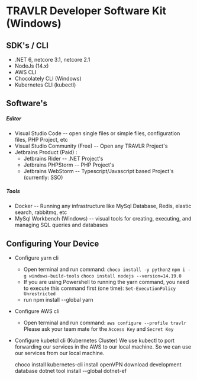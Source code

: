 # TRAVLR Developer Software Kit (Windows)

## SDK's / CLI
- .NET 6, netcore 3.1, netcore 2.1
- NodeJs (14.x)
- AWS CLI
- Chocolately CLI (Windows)
- Kubernetes CLI (kubectl)

## Software's
##### Editor
- Visual Studio Code -- open single files or simple files, configuration files, PHP Project, etc
- Visual Studio Community (Free) -- Open any TRAVLR Project's
- Jetbrains Product (Paid) :
    - Jetbrains Rider -- .NET Project's
    - Jetbrains PHPStorm -- PHP Project's
    - Jetbrains WebStorm -- Typescript/Javascript based Project's (currently: SSO)
 
##### Tools
- Docker -- Running any infrastructure like MySql Database, Redis, elastic search, rabbitmq, etc
- MySql Workbench (Windows) -- visual tools for creating, executing, and managing SQL queries and databases

## Configuring Your Device
- Configure yarn cli
    - Open terminal and run command: 
      ``choco install -y python2``
      ``npm i -g windows-build-tools``
      ``choco install nodejs --version=14.19.0``
    - If you are using Powershell to running the yarn command, you need to execute this command first (one time):
      ``Set-ExecutionPolicy Unrestricted``
    - run npm install --global yarn
- Configure AWS cli
  - Open terminal and run command:
    ``aws configure --profile travlr``
    Please ask your team mate for the ``Access Key`` and ``Secret Key``
- Configure kubetcl cli (Kubernetes Cluster)
  We use kubectl to port forwarding our services in the AWS to our local machine. So we can use our services from our local machine.
  
  
  choco install kubernetes-cli
  install openVPN
  download development database
  dotnet tool install --global dotnet-ef
